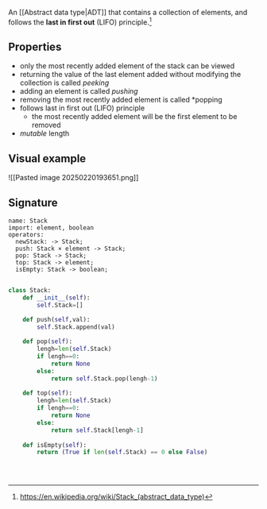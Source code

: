 An [[Abstract data type|ADT]] that contains a collection of elements, and follows the **last in first out** (LIFO) principle.[^1]
## Properties
- only the most recently added element of the stack can be viewed
- returning the value of the last element added without modifying the collection is called *peeking*
- adding an element is called *pushing*
- removing the most recently added element is called *popping
- follows last in first out (LIFO) principle
	- the most recently added element will be the first element to be removed
- *mutable* length
## Visual example
![[Pasted image 20250220193651.png]] 
## Signature
```
name: Stack
import: element, boolean
operators:
  newStack: -> Stack;
  push: Stack × element -> Stack;
  pop: Stack -> Stack;
  top: Stack -> element;
  isEmpty: Stack -> boolean;
```

[^1]: https://en.wikipedia.org/wiki/Stack_(abstract_data_type)



```python

class Stack:
    def __init__(self):
        self.Stack=[]

    def push(self,val):
        self.Stack.append(val)
        
    def pop(self):
        lengh=len(self.Stack)
        if lengh==0:
            return None
        else:
            return self.Stack.pop(lengh-1)
        
    def top(self):
        lengh=len(self.Stack)
        if lengh==0:
            return None
        else:
            return self.Stack[lengh-1] 
        
    def isEmpty(self):
        return (True if len(self.Stack) == 0 else False)
    

        
```